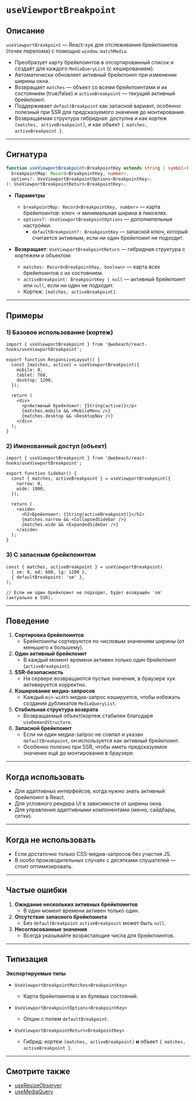 # `useViewportBreakpoint`

## Описание

`useViewportBreakpoint` — React-хук для отслеживания брейкпоинтов (точек перелома) с помощью `window.matchMedia`.

- Преобразует карту брейкпоинтов в отсортированный список и создаёт для каждого `MediaQueryList` (с кешированием).
- Автоматически обновляет активный брейкпоинт при изменении ширины окна.
- Возвращает `matches` — объект со всеми брейкпоинтами и их состоянием (true/false) и `activeBreakpoint` — текущий активный брейкпоинт.
- Поддерживает `defaultBreakpoint` как запасной вариант, особенно полезный при SSR для предсказуемого значения до монтирования.
- Возвращаемая структура гибридная: доступна и как кортеж `[matches, activeBreakpoint]`, и как объект `{ matches, activeBreakpoint }`.

---

## Сигнатура

```ts
function useViewportBreakpoint<BreakpointKey extends string | symbol>(
  breakpointMap: Record<BreakpointKey, number>,
  options?: UseViewportBreakpointOptions<BreakpointKey>,
): UseViewportBreakpointReturn<BreakpointKey>;
```

- **Параметры**
   - `breakpointMap: Record<BreakpointKey, number>` — карта брейкпоинтов: ключ → минимальная ширина в пикселях.
   - `options?: UseViewportBreakpointOptions` — дополнительные настройки:
      - `defaultBreakpoint?: BreakpointKey` — запасной ключ, который считается активным, если ни один брейкпоинт не подходит.

- **Возвращает**: `UseViewportBreakpointReturn` — гибридная структура с кортежем и объектом:
   - `matches: Record<BreakpointKey, boolean>` — карта всех брейкпоинтов с их состоянием.
   - `activeBreakpoint: BreakpointKey | null` — активный брейкпоинт или `null`, если ни один не подходит.
   - Кортеж: `[matches, activeBreakpoint]`.

---

## Примеры

### 1) Базовое использование (кортеж)

```tsx
import { useViewportBreakpoint } from '@webeach/react-hooks/useViewportBreakpoint';

export function ResponsiveLayout() {
  const [matches, active] = useViewportBreakpoint({
    mobile: 0,
    tablet: 768,
    desktop: 1200,
  });

  return (
    <div>
      <p>Активный брейкпоинт: {String(active)}</p>
      {matches.mobile && <MobileMenu />}
      {matches.desktop && <DesktopNav />}
    </div>
  );
}
```

### 2) Именованный доступ (объект)

```tsx
import { useViewportBreakpoint } from '@webeach/react-hooks/useViewportBreakpoint';

export function Sidebar() {
  const { matches, activeBreakpoint } = useViewportBreakpoint({
    narrow: 0,
    wide: 1000,
  });

  return (
    <aside>
      <h2>Брейкпоинт: {String(activeBreakpoint)}</h2>
      {matches.narrow && <CollapsedSidebar />}
      {matches.wide && <ExpandedSidebar />}
    </aside>
  );
}
```

### 3) С запасным брейкпоинтом

```tsx
const { matches, activeBreakpoint } = useViewportBreakpoint(
  { sm: 0, md: 600, lg: 1200 },
  { defaultBreakpoint: 'sm' },
);

// Если ни один брейкпоинт не подходит, будет возвращён 'sm' (актуально в SSR).
```

---

## Поведение

1. **Сортировка брейкпоинтов**
   - Брейкпоинты сортируются по числовым значениям ширины (от меньшего к большему).
2. **Один активный брейкпоинт**
   - В каждый момент времени активен только один брейкпоинт (`activeBreakpoint`).
3. **SSR-безопасность**
   - На сервере возвращаются пустые значения, в браузере хук активируется корректно.
4. **Кэширование медиа-запросов**
   - Каждый `min-width` медиа-запрос кэшируется, чтобы избежать создания дубликатов `MediaQueryList`.
5. **Стабильная структура возврата**
   - Возвращаемый объект/кортеж стабилен благодаря `useDemandStructure`.
6. **Запасной брейкпоинт**
   - Если ни один медиа-запрос не совпал и указан `defaultBreakpoint`, он используется как активный брейкпоинт.
   - Особенно полезно при SSR, чтобы иметь предсказуемое значение ещё до монтирования в браузере.

---

## Когда использовать

- Для адаптивных интерфейсов, когда нужно знать активный брейкпоинт в React.
- Для условного рендера UI в зависимости от ширины окна.
- Для управления адаптивными компонентами (меню, сайдбары, сетки).

---

## Когда **не** использовать

- Если достаточно только CSS-медиа-запросов без участия JS.
- В особо производительных случаях с десятками слушателей — стоит оптимизировать.

---

## Частые ошибки

1. **Ожидание нескольких активных брейкпоинтов**
   - В один момент времени активен только один.
2. **Отсутствие запасного брейкпоинта**
   - Без `defaultBreakpoint` `activeBreakpoint` может быть `null`.
3. **Несогласованные значения**
   - Всегда указывайте возрастающие числа для брейкпоинтов.

---

## Типизация

**Экспортируемые типы**

- `UseViewportBreakpointMatches<BreakpointKey>`
  - Карта брейкпоинтов и их булевых состояний.

- `UseViewportBreakpointOptions<BreakpointKey>`
  - Опции с полем `defaultBreakpoint`.

- `UseViewportBreakpointReturn<BreakpointKey>`
  - Гибрид: кортеж `[matches, activeBreakpoint]` **и** объект `{ matches, activeBreakpoint }`.

---

## Смотрите также

- [useResizeObserver](useResizeObserver.md)
- [useMediaQuery](useMediaQuery.md)
